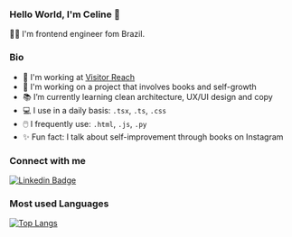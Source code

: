 ### Hello World, I'm Celine 👋

👩‍💻 I'm frontend engineer fom Brazil.

### Bio

- :telescope: I'm working at [Visitor Reach](https://github.com/Visitor-Reach)
- :eyes: I'm working on a project that involves books and self-growth 
- 📚 I’m currently learning clean architecture, UX/UI design and copy
- 💻 I use in a daily basis: `.tsx`, `.ts`, `.css`
- 🖱️ I frequently use: `.html`, `.js`, `.py`
- ✨ Fun fact: I talk about self-improvement through books on Instagram

### Connect with me
[![Linkedin Badge](	https://img.shields.io/badge/LinkedIn-0077B5?style=for-the-badge&logo=linkedin&logoColor=white&link=https://www.linkedin.com/in/celinesoeiro/)](https://www.linkedin.com/in/celinesoeiro/)

### Most used Languages 
[![Top Langs](https://github-readme-stats.vercel.app/api/top-langs/?username=celinesoeiro&layout=compact&theme=material-palenight&count_private=true)](https://github.com/anuraghazra/github-readme-stats)


<!--
**celinesoeiro/celinesoeiro** is a ✨ _special_ ✨ repository because its `README.md` (this file) appears on your GitHub profile.

Here are some ideas to get you started:

- 🔭 I’m currently working on ...
- 🌱 I’m currently learning ...
- 👯 I’m looking to collaborate on ...
- 🤔 I’m looking for help with ...
- 💬 Ask me about ...
- 📫 How to reach me: ...
- 😄 Pronouns: ...
- ⚡ Fun fact: ...
-->
